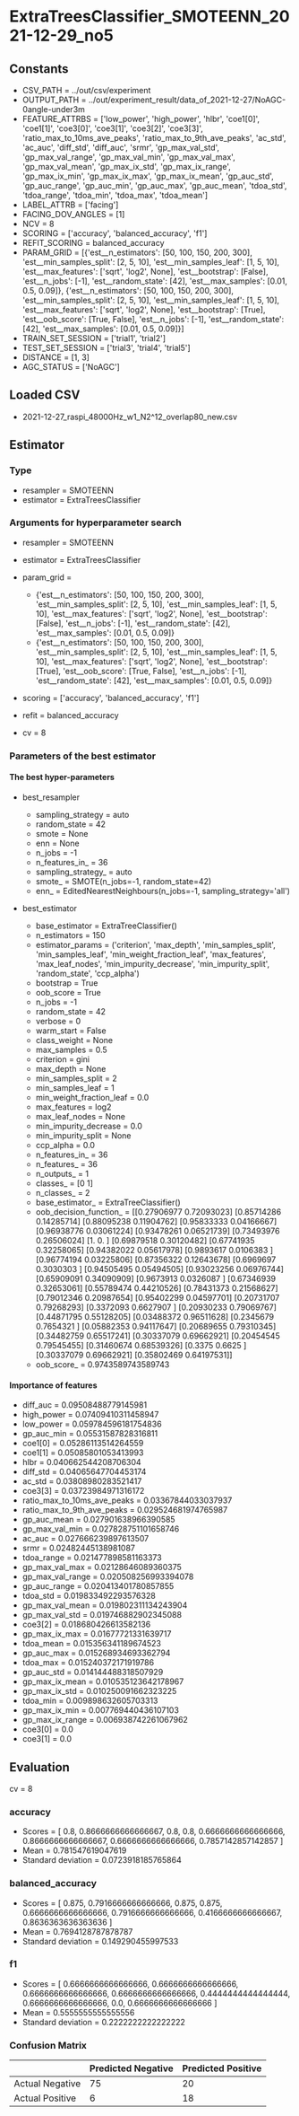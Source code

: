 # ExtraTreesClassifier_SMOTEENN_2021-12-29_no5
## Constants
- CSV_PATH = ../out/csv/experiment
- OUTPUT_PATH = ../out/experiment_result/data_of_2021-12-27/NoAGC-0angle-under3m
- FEATURE_ATTRBS = ['low_power', 'high_power', 'hlbr', 'coe1[0]', 'coe1[1]', 'coe3[0]', 'coe3[1]', 'coe3[2]', 'coe3[3]', 'ratio_max_to_10ms_ave_peaks', 'ratio_max_to_9th_ave_peaks', 'ac_std', 'ac_auc', 'diff_std', 'diff_auc', 'srmr', 'gp_max_val_std', 'gp_max_val_range', 'gp_max_val_min', 'gp_max_val_max', 'gp_max_val_mean', 'gp_max_ix_std', 'gp_max_ix_range', 'gp_max_ix_min', 'gp_max_ix_max', 'gp_max_ix_mean', 'gp_auc_std', 'gp_auc_range', 'gp_auc_min', 'gp_auc_max', 'gp_auc_mean', 'tdoa_std', 'tdoa_range', 'tdoa_min', 'tdoa_max', 'tdoa_mean']
- LABEL_ATTRB = ['facing']
- FACING_DOV_ANGLES = [1]
- NCV = 8
- SCORING = ['accuracy', 'balanced_accuracy', 'f1']
- REFIT_SCORING = balanced_accuracy
- PARAM_GRID = [{'est__n_estimators': [50, 100, 150, 200, 300], 'est__min_samples_split': [2, 5, 10], 'est__min_samples_leaf': [1, 5, 10], 'est__max_features': ['sqrt', 'log2', None], 'est__bootstrap': [False], 'est__n_jobs': [-1], 'est__random_state': [42], 'est__max_samples': [0.01, 0.5, 0.09]}, {'est__n_estimators': [50, 100, 150, 200, 300], 'est__min_samples_split': [2, 5, 10], 'est__min_samples_leaf': [1, 5, 10], 'est__max_features': ['sqrt', 'log2', None], 'est__bootstrap': [True], 'est__oob_score': [True, False], 'est__n_jobs': [-1], 'est__random_state': [42], 'est__max_samples': [0.01, 0.5, 0.09]}]
- TRAIN_SET_SESSION = ['trial1', 'trial2']
- TEST_SET_SESSION = ['trial3', 'trial4', 'trial5']
- DISTANCE = [1, 3]
- AGC_STATUS = ['NoAGC']

## Loaded CSV
- 2021-12-27_raspi_48000Hz_w1_N2^12_overlap80_new.csv

## Estimator
### Type
- resampler = SMOTEENN
- estimator = ExtraTreesClassifier

### Arguments for hyperparameter search
- resampler = SMOTEENN
- estimator = ExtraTreesClassifier
- param_grid = 
	- {'est__n_estimators': [50, 100, 150, 200, 300], 'est__min_samples_split': [2, 5, 10], 'est__min_samples_leaf': [1, 5, 10], 'est__max_features': ['sqrt', 'log2', None], 'est__bootstrap': [False], 'est__n_jobs': [-1], 'est__random_state': [42], 'est__max_samples': [0.01, 0.5, 0.09]}
	- {'est__n_estimators': [50, 100, 150, 200, 300], 'est__min_samples_split': [2, 5, 10], 'est__min_samples_leaf': [1, 5, 10], 'est__max_features': ['sqrt', 'log2', None], 'est__bootstrap': [True], 'est__oob_score': [True, False], 'est__n_jobs': [-1], 'est__random_state': [42], 'est__max_samples': [0.01, 0.5, 0.09]}

- scoring = ['accuracy', 'balanced_accuracy', 'f1']
- refit = balanced_accuracy
- cv = 8

### Parameters of the best estimator
#### The best hyper-parameters
- best_resampler
	- sampling_strategy = auto
	- random_state = 42
	- smote = None
	- enn = None
	- n_jobs = -1
	- n_features_in_ = 36
	- sampling_strategy_ = auto
	- smote_ = SMOTE(n_jobs=-1, random_state=42)
	- enn_ = EditedNearestNeighbours(n_jobs=-1, sampling_strategy='all')

- best_estimator
	- base_estimator = ExtraTreeClassifier()
	- n_estimators = 150
	- estimator_params = ('criterion', 'max_depth', 'min_samples_split', 'min_samples_leaf', 'min_weight_fraction_leaf', 'max_features', 'max_leaf_nodes', 'min_impurity_decrease', 'min_impurity_split', 'random_state', 'ccp_alpha')
	- bootstrap = True
	- oob_score = True
	- n_jobs = -1
	- random_state = 42
	- verbose = 0
	- warm_start = False
	- class_weight = None
	- max_samples = 0.5
	- criterion = gini
	- max_depth = None
	- min_samples_split = 2
	- min_samples_leaf = 1
	- min_weight_fraction_leaf = 0.0
	- max_features = log2
	- max_leaf_nodes = None
	- min_impurity_decrease = 0.0
	- min_impurity_split = None
	- ccp_alpha = 0.0
	- n_features_in_ = 36
	- n_features_ = 36
	- n_outputs_ = 1
	- classes_ = [0 1]
	- n_classes_ = 2
	- base_estimator_ = ExtraTreeClassifier()
	- oob_decision_function_ = [[0.27906977 0.72093023]
 [0.85714286 0.14285714]
 [0.88095238 0.11904762]
 [0.95833333 0.04166667]
 [0.96938776 0.03061224]
 [0.93478261 0.06521739]
 [0.73493976 0.26506024]
 [1.         0.        ]
 [0.69879518 0.30120482]
 [0.67741935 0.32258065]
 [0.94382022 0.05617978]
 [0.9893617  0.0106383 ]
 [0.96774194 0.03225806]
 [0.87356322 0.12643678]
 [0.6969697  0.3030303 ]
 [0.94505495 0.05494505]
 [0.93023256 0.06976744]
 [0.65909091 0.34090909]
 [0.9673913  0.0326087 ]
 [0.67346939 0.32653061]
 [0.55789474 0.44210526]
 [0.78431373 0.21568627]
 [0.79012346 0.20987654]
 [0.95402299 0.04597701]
 [0.20731707 0.79268293]
 [0.3372093  0.6627907 ]
 [0.20930233 0.79069767]
 [0.44871795 0.55128205]
 [0.03488372 0.96511628]
 [0.2345679  0.7654321 ]
 [0.05882353 0.94117647]
 [0.20689655 0.79310345]
 [0.34482759 0.65517241]
 [0.30337079 0.69662921]
 [0.20454545 0.79545455]
 [0.31460674 0.68539326]
 [0.3375     0.6625    ]
 [0.30337079 0.69662921]
 [0.35802469 0.64197531]]
	- oob_score_ = 0.9743589743589743

#### Importance of features
- diff_auc = 0.09508488779145981
- high_power = 0.07409410311458947
- low_power = 0.059784596181754836
- gp_auc_min = 0.05531587828316811
- coe1[0] = 0.05286113514264559
- coe1[1] = 0.05085801053413993
- hlbr = 0.040662544208706304
- diff_std = 0.04065647704453174
- ac_std = 0.03808980283521417
- coe3[3] = 0.03723984971316172
- ratio_max_to_10ms_ave_peaks = 0.03367844033037937
- ratio_max_to_9th_ave_peaks = 0.029524681974765987
- gp_auc_mean = 0.027901638966390585
- gp_max_val_min = 0.027828751101658746
- ac_auc = 0.027666239897613507
- srmr = 0.02482445138981087
- tdoa_range = 0.021477898581163373
- gp_max_val_max = 0.02128646089360375
- gp_max_val_range = 0.020508256993394078
- gp_auc_range = 0.020413401780857855
- tdoa_std = 0.019833492293576328
- gp_max_val_mean = 0.019802311134243904
- gp_max_val_std = 0.019746882902345088
- coe3[2] = 0.018680426613582136
- gp_max_ix_max = 0.01677721331639717
- tdoa_mean = 0.015356341189674523
- gp_auc_max = 0.015268934693362794
- tdoa_max = 0.015240372171919786
- gp_auc_std = 0.014144488318507929
- gp_max_ix_mean = 0.010535123642178967
- gp_max_ix_std = 0.010250091662323225
- tdoa_min = 0.009898632605703313
- gp_max_ix_min = 0.007769440436107103
- gp_max_ix_range = 0.006938742261067962
- coe3[0] = 0.0
- coe3[1] = 0.0

## Evaluation
cv = 8
### accuracy
- Scores = [ 0.8, 0.8666666666666667, 0.8, 0.8, 0.6666666666666666, 0.8666666666666667, 0.6666666666666666, 0.7857142857142857 ]
- Mean = 0.781547619047619
- Standard deviation = 0.0723918185765864

### balanced_accuracy
- Scores = [ 0.875, 0.7916666666666666, 0.875, 0.875, 0.6666666666666666, 0.7916666666666666, 0.4166666666666667, 0.8636363636363636 ]
- Mean = 0.7694128787878787
- Standard deviation = 0.149290455997533

### f1
- Scores = [ 0.6666666666666666, 0.6666666666666666, 0.6666666666666666, 0.6666666666666666, 0.4444444444444444, 0.6666666666666666, 0.0, 0.6666666666666666 ]
- Mean = 0.5555555555555556
- Standard deviation = 0.2222222222222222

### Confusion Matrix
|  | Predicted Negative | Predicted Positive |
| --- | --- | --- |
| Actual Negative | 75 | 20 |
| Actual Positive | 6 | 18 |

      